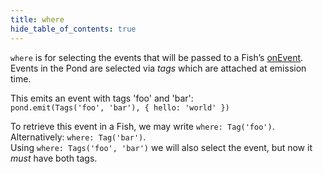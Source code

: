 ```yaml
---
title: where
hide_table_of_contents: true
---
```


`where` is for selecting the events that will be passed to a Fish’s [onEvent](./on-event). Events in
the Pond are selected via _tags_ which are attached at emission time.

This emits an event with tags 'foo' and 'bar':  
`pond.emit(Tags('foo', 'bar'), { hello: 'world' })`

To retrieve this event in a Fish, we may write `where: Tag('foo')`.  
Alternatively: `where: Tag('bar')`.  
Using `where: Tags('foo', 'bar')` we will also select the event, but now it _must_ have both tags.

<!-- TODO: Links to detailed docs -->
